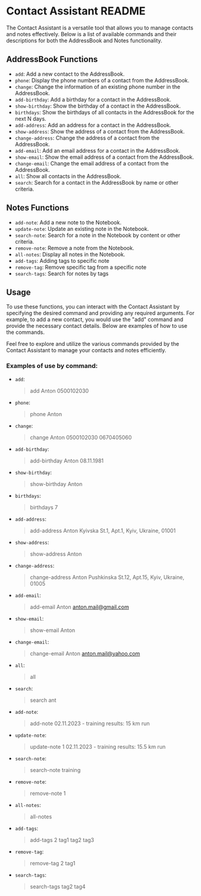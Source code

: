 # Contact Assistant README

The Contact Assistant is a versatile tool that allows you to manage contacts and notes effectively. Below is a list of available commands and their descriptions for both the AddressBook and Notes functionality.

## AddressBook Functions

- `add`: Add a new contact to the AddressBook.
- `phone`: Display the phone numbers of a contact from the AddressBook.
- `change`: Change the information of an existing phone number in the AddressBook.
- `add-birthday`: Add a birthday for a contact in the AddressBook.
- `show-birthday`: Show the birthday of a contact in the AddressBook.
- `birthdays`: Show the birthdays of all contacts in the AddressBook for the next N days.
- `add-address`: Add an address for a contact in the AddressBook.
- `show-address`: Show the address of a contact from the AddressBook.
- `change-address`: Change the address of a contact from the AddressBook.
- `add-email`: Add an email address for a contact in the AddressBook.
- `show-email`: Show the email address of a contact from the AddressBook.
- `change-email`: Change the email address of a contact from the AddressBook.
- `all`: Show all contacts in the AddressBook.
- `search`: Search for a contact in the AddressBook by name or other criteria.

## Notes Functions

- `add-note`: Add a new note to the Notebook.
- `update-note`: Update an existing note in the Notebook.
- `search-note`: Search for a note in the Notebook by content or other criteria.
- `remove-note`: Remove a note from the Notebook.
- `all-notes`: Display all notes in the Notebook.
- `add-tags`: Adding tags to specific note
- `remove-tag`: Remove specific tag from a specific note
- `search-tags`: Search for notes by tags

## Usage

To use these functions, you can interact with the Contact Assistant by specifying the desired command and providing any required arguments. For example, to add a new contact, you would use the "add" command and provide the necessary contact details. Below are examples of how to use the commands.

Feel free to explore and utilize the various commands provided by the Contact Assistant to manage your contacts and notes efficiently.

### Examples of use by command:

- `add`:
  > add Anton 0500102030
- `phone`:
  > phone Anton
- `change`:
  > change Anton 0500102030 0670405060
- `add-birthday`:
  > add-birthday Anton 08.11.1981
- `show-birthday`:
  > show-birthday Anton
- `birthdays`:
  > birthdays 7
- `add-address`:
  > add-address Anton Kyivska St.1, Apt.1, Kyiv, Ukraine, 01001
- `show-address`:
  > show-address Anton
- `change-address`:
  > change-address Anton Pushkinska St.12, Apt.15, Kyiv, Ukraine, 01005
- `add-email`:
  > add-email Anton anton.mail@gmail.com
- `show-email`:
  > show-email Anton
- `change-email`:
  > change-email Anton anton.mail@yahoo.com
- `all`:
  > all
- `search`:
  > search ant
- `add-note`:
  > add-note 02.11.2023 - training results: 15 km run
- `update-note`:
  > update-note 1 02.11.2023 - training results: 15.5 km run
- `search-note`:
  > search-note training
- `remove-note`:
  > remove-note 1
- `all-notes`:
  > all-notes
- `add-tags`:
  > add-tags 2 tag1 tag2 tag3
- `remove-tag`:
  > remove-tag 2 tag1
- `search-tags`:
  > search-tags tag2 tag4
